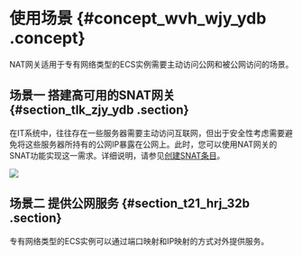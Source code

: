 # 使用场景 {#concept_wvh_wjy_ydb .concept}

NAT网关适用于专有网络类型的ECS实例需要主动访问公网和被公网访问的场景。

## 场景一 搭建高可用的SNAT网关 {#section_tlk_zjy_ydb .section}

在IT系统中，往往存在一些服务器需要主动访问互联网，但出于安全性考虑需要避免将这些服务器所持有的公网IP暴露在公网上。此时，您可以使用NAT网关的SNAT功能实现这一需求。详细说明，请参见[创建SNAT条目](../../../../../intl.zh-CN/快速入门/创建SNAT条目.md#)。

![](http://static-aliyun-doc.oss-cn-hangzhou.aliyuncs.com/assets/img/13982/15520245954441_zh-CN.png)

## 场景二 提供公网服务 {#section_t21_hrj_32b .section}

专有网络类型的ECS实例可以通过端口映射和IP映射的方式对外提供服务。

